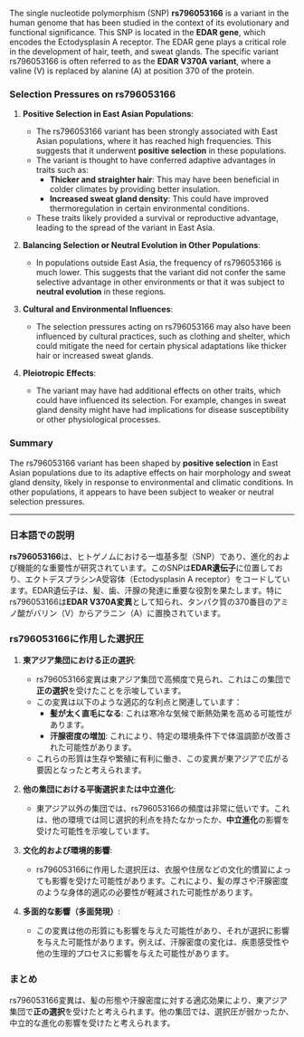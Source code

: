 The single nucleotide polymorphism (SNP) **rs796053166** is a variant in the human genome that has been studied in the context of its evolutionary and functional significance. This SNP is located in the **EDAR gene**, which encodes the Ectodysplasin A receptor. The EDAR gene plays a critical role in the development of hair, teeth, and sweat glands. The specific variant rs796053166 is often referred to as the **EDAR V370A variant**, where a valine (V) is replaced by alanine (A) at position 370 of the protein.

### Selection Pressures on rs796053166
1. **Positive Selection in East Asian Populations**:
   - The rs796053166 variant has been strongly associated with East Asian populations, where it has reached high frequencies. This suggests that it underwent **positive selection** in these populations.
   - The variant is thought to have conferred adaptive advantages in traits such as:
     - **Thicker and straighter hair**: This may have been beneficial in colder climates by providing better insulation.
     - **Increased sweat gland density**: This could have improved thermoregulation in certain environmental conditions.
   - These traits likely provided a survival or reproductive advantage, leading to the spread of the variant in East Asia.

2. **Balancing Selection or Neutral Evolution in Other Populations**:
   - In populations outside East Asia, the frequency of rs796053166 is much lower. This suggests that the variant did not confer the same selective advantage in other environments or that it was subject to **neutral evolution** in these regions.

3. **Cultural and Environmental Influences**:
   - The selection pressures acting on rs796053166 may also have been influenced by cultural practices, such as clothing and shelter, which could mitigate the need for certain physical adaptations like thicker hair or increased sweat glands.

4. **Pleiotropic Effects**:
   - The variant may have had additional effects on other traits, which could have influenced its selection. For example, changes in sweat gland density might have had implications for disease susceptibility or other physiological processes.

### Summary
The rs796053166 variant has been shaped by **positive selection** in East Asian populations due to its adaptive effects on hair morphology and sweat gland density, likely in response to environmental and climatic conditions. In other populations, it appears to have been subject to weaker or neutral selection pressures.

---

### 日本語での説明
**rs796053166**は、ヒトゲノムにおける一塩基多型（SNP）であり、進化的および機能的な重要性が研究されています。このSNPは**EDAR遺伝子**に位置しており、エクトデスプラシンA受容体（Ectodysplasin A receptor）をコードしています。EDAR遺伝子は、髪、歯、汗腺の発達に重要な役割を果たします。特にrs796053166は**EDAR V370A変異**として知られ、タンパク質の370番目のアミノ酸がバリン（V）からアラニン（A）に置換されています。

### rs796053166に作用した選択圧
1. **東アジア集団における正の選択**:
   - rs796053166変異は東アジア集団で高頻度で見られ、これはこの集団で**正の選択**を受けたことを示唆しています。
   - この変異は以下のような適応的な利点と関連しています：
     - **髪が太く直毛になる**: これは寒冷な気候で断熱効果を高める可能性があります。
     - **汗腺密度の増加**: これにより、特定の環境条件下で体温調節が改善された可能性があります。
   - これらの形質は生存や繁殖に有利に働き、この変異が東アジアで広がる要因となったと考えられます。

2. **他の集団における平衡選択または中立進化**:
   - 東アジア以外の集団では、rs796053166の頻度は非常に低いです。これは、他の環境では同じ選択的利点を持たなかったか、**中立進化**の影響を受けた可能性を示唆しています。

3. **文化的および環境的影響**:
   - rs796053166に作用した選択圧は、衣服や住居などの文化的慣習によっても影響を受けた可能性があります。これにより、髪の厚さや汗腺密度のような身体的適応の必要性が軽減された可能性があります。

4. **多面的な影響（多面発現）**:
   - この変異は他の形質にも影響を与えた可能性があり、それが選択に影響を与えた可能性があります。例えば、汗腺密度の変化は、疾患感受性や他の生理的プロセスに影響を与えた可能性があります。

### まとめ
rs796053166変異は、髪の形態や汗腺密度に対する適応効果により、東アジア集団で**正の選択**を受けたと考えられます。他の集団では、選択圧が弱かったか、中立的な進化の影響を受けたと考えられます。